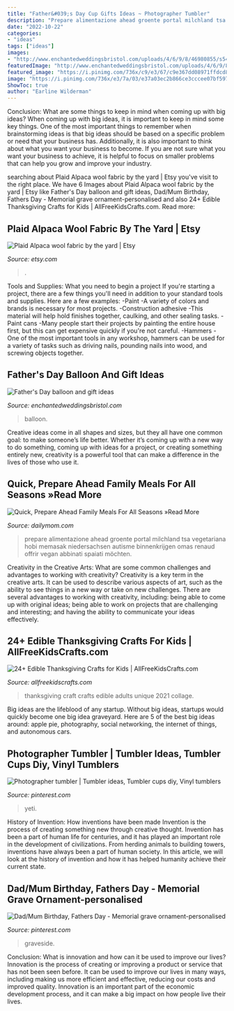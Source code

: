 ```yaml
---
title: "Father&#039;s Day Cup Gifts Ideas ~ Photographer Tumbler"
description: "Prepare alimentazione ahead groente portal milchland tsa vegetariana hobi memasak niedersachsen autisme binnenkrijgen omas renaud offrir vegan abbinati spaiati möchten"
date: "2022-10-22"
categories:
- "ideas"
tags: ["ideas"]
images:
- "http://www.enchantedweddingsbristol.com/uploads/4/6/9/8/46980855/s542440728562510073_p1435_i3_w3024.jpeg?width=640"
featuredImage: "http://www.enchantedweddingsbristol.com/uploads/4/6/9/8/46980855/s542440728562510073_p1435_i3_w3024.jpeg?width=640"
featured_image: "https://i.pinimg.com/736x/c9/e3/67/c9e367dd08971ffdcd8b1d501b3e106f.jpg"
image: "https://i.pinimg.com/736x/e3/7a/03/e37a03ec2b866ce3cccee07bf597f819.jpg"
ShowToc: true
author: "Earline Wilderman"
---
```



Conclusion: What are some things to keep in mind when coming up with big ideas?
When coming up with big ideas, it is important to keep in mind some key things. One of the most important things to remember when brainstorming ideas is that big ideas should be based on a specific problem or need that your business has. Additionally, it is also important to think about what you want your business to become. If you are not sure what you want your business to achieve, it is helpful to focus on smaller problems that can help you grow and improve your industry.

	

		
searching about Plaid Alpaca wool fabric by the yard | Etsy you've visit to the right place. We have 6 Images about Plaid Alpaca wool fabric by the yard | Etsy like Father&#039;s Day balloon and gift ideas, Dad/Mum Birthday, Fathers Day - Memorial grave ornament-personalised and also 24+ Edible Thanksgiving Crafts for Kids | AllFreeKidsCrafts.com. Read more:
		
    
## Plaid Alpaca Wool Fabric By The Yard | Etsy

<img loading=lazy src="https://i.etsystatic.com/17817736/r/il/28c22f/2792645372/il_1588xN.2792645372_2534.jpg" onerror="this.onerror=null;this.src='https://tse2.mm.bing.net/th?id=OIP.m9nNtEnrtPlBkiU3DZDVFQHaLH&amp;pid=15.1';" alt="Plaid Alpaca wool fabric by the yard | Etsy">

_Source: etsy.com_

>. 

	

Tools and Supplies: What you need to begin a project
If you're starting a project, there are a few things you'll need in addition to your standard tools and supplies. Here are a few examples: 
-Paint -A variety of colors and brands is necessary for most projects. 
-Construction adhesive -This material will help hold finishes together, caulking, and other sealing tasks. 
-Paint cans -Many people start their projects by painting the entire house first, but this can get expensive quickly if you're not careful. 
-Hammers -One of the most important tools in any workshop, hammers can be used for a variety of tasks such as driving nails, pounding nails into wood, and screwing objects together.

    
## Father&#039;s Day Balloon And Gift Ideas

<img loading=lazy src="http://www.enchantedweddingsbristol.com/uploads/4/6/9/8/46980855/s542440728562510073_p1435_i3_w3024.jpeg?width=640" onerror="this.onerror=null;this.src='https://tse3.mm.bing.net/th?id=OIP.7w528AOYRUXEwPTorpxO5wHaJ3&amp;pid=15.1';" alt="Father&#039;s Day balloon and gift ideas">

_Source: enchantedweddingsbristol.com_

>balloon. 

	

Creative ideas come in all shapes and sizes, but they all have one common goal: to make someone’s life better. Whether it’s coming up with a new way to do something, coming up with ideas for a project, or creating something entirely new, creativity is a powerful tool that can make a difference in the lives of those who use it.

    
## Quick, Prepare Ahead Family Meals For All Seasons »Read More

<img loading=lazy src="https://dailymom.com/portal/wp-content/uploads/2020/05/IMG_0118-1.jpg" onerror="this.onerror=null;this.src='https://tse1.mm.bing.net/th?id=OIP.t1TEVznc_bOAxrMP83SEFAHaE8&amp;pid=15.1';" alt="Quick, Prepare Ahead Family Meals For All Seasons »Read More">

_Source: dailymom.com_

>prepare alimentazione ahead groente portal milchland tsa vegetariana hobi memasak niedersachsen autisme binnenkrijgen omas renaud offrir vegan abbinati spaiati möchten. 

	

Creativity in the Creative Arts: What are some common challenges and advantages to working with creativity?
Creativity is a key term in the creative arts. It can be used to describe various aspects of art, such as the ability to see things in a new way or take on new challenges. There are several advantages to working with creativity, including: being able to come up with original ideas; being able to work on projects that are challenging and interesting; and having the ability to communicate your ideas effectively.

    
## 24+ Edible Thanksgiving Crafts For Kids | AllFreeKidsCrafts.com

<img loading=lazy src="http://irepo.primecp.com/2015/11/244422/AFKC---Edible-Thanksgiving-Crafts-for-Kids-collage_ExtraLarge800_ID-1283538.jpg?v=1283538" onerror="this.onerror=null;this.src='https://tse1.mm.bing.net/th?id=OIP.Gesz6so8zpZuMHh30KWSEAHaLG&amp;pid=15.1';" alt="24+ Edible Thanksgiving Crafts for Kids | AllFreeKidsCrafts.com">

_Source: allfreekidscrafts.com_

>thanksgiving craft crafts edible adults unique 2021 collage. 

	

Big ideas are the lifeblood of any startup. Without big ideas, startups would quickly become one big idea graveyard. Here are 5 of the best big ideas around: apple pie, photography, social networking, the internet of things, and autonomous cars.

    
## Photographer Tumbler | Tumbler Ideas, Tumbler Cups Diy, Vinyl Tumblers

<img loading=lazy src="https://i.pinimg.com/736x/c9/e3/67/c9e367dd08971ffdcd8b1d501b3e106f.jpg" onerror="this.onerror=null;this.src='https://tse4.mm.bing.net/th?id=OIP.hvqXf5x4SRc1Ja1XPXifwQHaJ3&amp;pid=15.1';" alt="Photographer tumbler | Tumbler ideas, Tumbler cups diy, Vinyl tumblers">

_Source: pinterest.com_

>yeti. 

	

History of Invention: How inventions have been made
Invention is the process of creating something new through creative thought. Invention has been a part of human life for centuries, and it has played an important role in the development of civilizations. From herding animals to building towers, inventions have always been a part of human society. In this article, we will look at the history of invention and how it has helped humanity achieve their current state.

    
## Dad/Mum Birthday, Fathers Day - Memorial Grave Ornament-personalised

<img loading=lazy src="https://i.pinimg.com/736x/e3/7a/03/e37a03ec2b866ce3cccee07bf597f819.jpg" onerror="this.onerror=null;this.src='https://tse3.mm.bing.net/th?id=OIP.LpkSIKHn2_o7w17fvVUpEAHaJ3&amp;pid=15.1';" alt="Dad/Mum Birthday, Fathers Day - Memorial grave ornament-personalised">

_Source: pinterest.com_

>graveside. 

	

Conclusion: What is innovation and how can it be used to improve our lives?
Innovation is the process of creating or improving a product or service that has not been seen before. It can be used to improve our lives in many ways, including making us more efficient and effective, reducing our costs and improved quality. Innovation is an important part of the economic development process, and it can make a big impact on how people live their lives.

